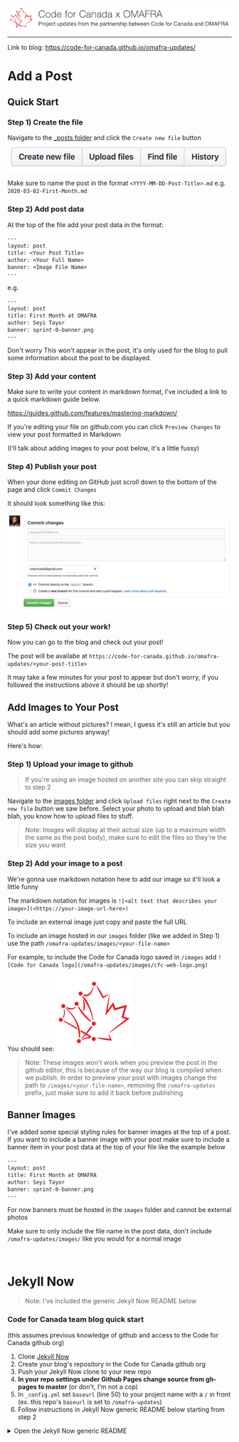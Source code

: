 <p align="center"><img src="/images/c4c-x-omafra-banner.png" alt="Code for Canada Logo" style="display: block; margin: 0 auto;"></p>

---

Link to blog: https://code-for-canada.github.io/omafra-updates/

# Add a Post

## Quick Start

### Step 1) Create the file

Navigate to the [_posts folder](https://github.com/code-for-canada/omafra-updates/tree/master/_posts) and click the `Create new file` button ![Create new file button example](/images/create-file-ex.png)

Make sure to name the post in the format `<YYYY-MM-DD-Post-Title>.md` e.g. `2020-03-02-First-Month.md`

### Step 2) Add post data

At the top of the file add your post data in the format:

```
---
layout: post
title: <Your Post Title>
author: <Your Full Name>
banner: <Image File Name>
---
```
e.g.
```
---
layout: post
title: First Month at OMAFRA
author: Seyi Tayor
banner: sprint-0-banner.png
---
```

Don't worry  This won't appear in the post, it's only used for the blog to pull some information about the post to be displayed.

### Step 3) Add your content

Make sure to write your content in markdown format, I've included a link to a quick markdown guide below.

https://guides.github.com/features/mastering-markdown/

If you're editing your file on github.com you can click `Preview Changes` to view your post formatted in Markdown

(I'll talk about adding images to your post below, it's a little fussy)

### Step 4) Publish your post

When your done editing on GitHub just scroll down to the bottom of the page and click `Commit Changes`

It should look something like this:

![Commit Changes screenshot](/images/commit-ex.png)

### Step 5) Check out your work!

Now you can go to the blog and check out your post!

The post will be availabe at `https://code-for-canada.github.io/omafra-updates/<your-post-title>`

It may take a few minutes for your post to appear but don't worry, if you followed the instructions above it should be up shortly!

## Add Images to Your Post

What's an article without pictures? I mean, I guess it's still an article but you should add some pictures anyway!

Here's how:

### Step 1) Upload your image to github

> If you're using an image hosted on another site you can skip straight to step 2

Navigate to the [images folder](/images) and click `Upload files` right next to the `Create new file` button we saw before. Select your photo to upload and blah blah blah, you know how to upload files to stuff.

> Note: Images will display at their actual size (up to a maximum width the same as the post body), make sure to edit the files so they're the size you want

### Step 2) Add your image to a post

We're gonna use markdown notation here to add our image so it'll look a little funny

The markdown notation for images is `![<alt text that describes your image>](<https://your-image-url-here>)`

To include an external image just copy and paste the full URL

To include an image hosted in our `images` folder (like we added in Step 1) use the path `/omafra-updates/images/<your-file-name>`

For example, to include the Code for Canada logo saved in `/images` add `![Code for Canada logo](/omafra-updates/images/cfc-web-logo.png)`

You should see: ![Code for Canada logo](/images/cfc-web-logo.png)

> Note: These images won't work when you preview the post in the github editor, this is because of the way our blog is compiled when we publish.
> In order to preview your post with images change the path to `/images/<your-file-name>`, removing the `/omafra-updates` prefix, just make sure to add it back before publishing

## Banner Images

I've added some special styling rules for banner images at the top of a post. If you want to include a banner image with your post make sure to include a banner item in your post data at the top of your file like the example below

```
---
layout: post
title: First Month at OMAFRA
author: Seyi Tayor
banner: sprint-0-banner.png
---
```
For now banners must be hosted in the `images` folder and cannot be external photos

Make sure to only include the file name in the post data, don't include `/omafra-updates/images/` like you would for a normal image

<br />

# Jekyll Now

> Note: I've included the generic Jekyll Now README below

### Code for Canada team blog quick start
(this assumes previous knowledge of github and access to the Code for Canada github org)

1. Clone [Jekyll Now](https://github.com/barryclark/jekyll-now)
2. Create your blog's repository in the Code for Canada github org
3. Push your Jekyll Now clone to your new repo
4. **In your repo settings under Github Pages change source from gh-pages to master** (or don't, I'm not a cop)
5. In `_config.yml` set `baseurl` (line 50) to your project name with a `/` in front (ex. this repo's `baseurl` is set to `/omafra-updates`)
6. Follow instructions in Jekyll Now generic README below starting from step 2

<details><summary>Open the Jekyll Now generic README</summary>
  
# Jekyll Now

**Jekyll** is a static site generator that's perfect for GitHub hosted blogs ([Jekyll Repository](https://github.com/jekyll/jekyll))

**Jekyll Now** makes it easier to create your Jekyll blog, by eliminating a lot of the up front setup.

- You don't need to touch the command line
- You don't need to install/configure ruby, rvm/rbenv, ruby gems :relaxed:
- You don't need to install runtime dependencies like markdown processors, Pygments, etc
- If you're on Windows, this will make setting up Jekyll a lot easier
- It's easy to try out, you can just delete your forked repository if you don't like it

In a few minutes you'll be set up with a minimal, responsive blog like the one below giving you more time to spend on writing epic blog posts!

![Jekyll Now Theme Screenshot](/images/jekyll-now-theme-screenshot.jpg "Jekyll Now Theme Screenshot")

## Quick Start

### Step 1) Fork Jekyll Now to your User Repository

Fork this repo, then rename the repository to yourgithubusername.github.io.

Your Jekyll blog will often be viewable immediately at <https://yourgithubusername.github.io> (if it's not, you can often force it to build by completing step 2)

![Step 1](/images/step1.gif "Step 1")

### Step 2) Customize and view your site

Enter your site name, description, avatar and many other options by editing the _config.yml file. You can easily turn on Google Analytics tracking, Disqus commenting and social icons here too.

Making a change to _config.yml (or any file in your repository) will force GitHub Pages to rebuild your site with jekyll. Your rebuilt site will be viewable a few seconds later at <https://yourgithubusername.github.io> - if not, give it ten minutes as GitHub suggests and it'll appear soon

> There are 3 different ways that you can make changes to your blog's files:

> 1. Edit files within your new username.github.io repository in the browser at GitHub.com (shown below).
> 2. Use a third party GitHub content editor, like [Prose by Development Seed](http://prose.io). It's optimized for use with Jekyll making markdown editing, writing drafts, and uploading images really easy.
> 3. Clone down your repository and make updates locally, then push them to your GitHub repository.

![_config.yml](/images/config.png "_config.yml")

### Step 3) Publish your first blog post

Edit `/_posts/2014-3-3-Hello-World.md` to publish your first blog post. This [Markdown Cheatsheet](http://www.jekyllnow.com/Markdown-Style-Guide/) might come in handy.

![First Post](/images/first-post.png "First Post")

> You can add additional posts in the browser on GitHub.com too! Just hit the + icon in `/_posts/` to create new content. Just make sure to include the [front-matter](http://jekyllrb.com/docs/frontmatter/) block at the top of each new blog post and make sure the post's filename is in this format: year-month-day-title.md

## Local Development

1. Install Jekyll and plug-ins in one fell swoop. `gem install github-pages` This mirrors the plug-ins used by GitHub Pages on your local machine including Jekyll, Sass, etc.
2. Clone down your fork `git clone https://github.com/yourusername/yourusername.github.io.git`
3. Serve the site and watch for markup/sass changes `jekyll serve`
4. View your website at http://127.0.0.1:4000/
5. Commit any changes and push everything to the master branch of your GitHub user repository. GitHub Pages will then rebuild and serve your website.

## Moar!

I've created a more detailed walkthrough, [**Build A Blog With Jekyll And GitHub Pages**](http://www.smashingmagazine.com/2014/08/01/build-blog-jekyll-github-pages/) over at the Smashing Magazine website. Check it out if you'd like a more detailed walkthrough and some background on Jekyll. :metal:

It covers:

- A more detailed walkthrough of setting up your Jekyll blog
- Common issues that you might encounter while using Jekyll
- Importing from Wordpress, using your own domain name, and blogging in your favorite editor
- Theming in Jekyll, with Liquid templating examples
- A quick look at Jekyll 2.0’s new features, including Sass/Coffeescript support and Collections

## Jekyll Now Features

✓ Command-line free _fork-first workflow_, using GitHub.com to create, customize and post to your blog  
✓ Fully responsive and mobile optimized base theme (**[Theme Demo](http://jekyllnow.com)**)  
✓ Sass/Coffeescript support using Jekyll 2.0  
✓ Free hosting on your GitHub Pages user site  
✓ Markdown blogging  
✓ Syntax highlighting  
✓ Disqus commenting  
✓ Google Analytics integration  
✓ SVG social icons for your footer  
✓ 3 http requests, including your avatar  

✘ No installing dependencies
✘ No need to set up local development  
✘ No configuring plugins  
✘ No need to spend time on theming  
✘ More time to code other things ... wait ✓!  

## Questions?

[Open an Issue](https://github.com/barryclark/jekyll-now/issues/new) and let's chat!

## Other forkable themes

You can use the [Quick Start](https://github.com/barryclark/jekyll-now#quick-start) workflow with other themes that are set up to be forked too! Here are some of my favorites:

- [Hyde](https://github.com/poole/hyde) by MDO
- [Lanyon](https://github.com/poole/lanyon) by MDO
- [mojombo.github.io](https://github.com/mojombo/mojombo.github.io) by Tom Preston-Werner
- [Left](https://github.com/holman/left) by Zach Holman
- [Minimal Mistakes](https://github.com/mmistakes/minimal-mistakes) by Michael Rose
- [Skinny Bones](https://github.com/mmistakes/skinny-bones-jekyll) by Michael Rose

## Credits

- [Jekyll](https://github.com/jekyll/jekyll) - Thanks to its creators, contributors and maintainers.
- [SVG icons](https://github.com/neilorangepeel/Free-Social-Icons) - Thanks, Neil Orange Peel. They're beautiful.
- [Solarized Light Pygments](https://gist.github.com/edwardhotchkiss/2005058) - Thanks, Edward.
- [Joel Glovier](http://joelglovier.com/writing/) - Great Jekyll articles. I used Joel's feed.xml in this repository.
- [David Furnes](https://github.com/dfurnes), [Jon Uy](https://github.com/jonuy), [Luke Patton](https://github.com/lkpttn) - Thanks for the design/code reviews.
- [Bart Kiers](https://github.com/bkiers), [Florian Simon](https://github.com/vermluh), [Henry Stanley](https://github.com/henryaj), [Hun Jae Lee](https://github.com/hunjaelee), [Javier Cejudo](https://github.com/javiercejudo), [Peter Etelej](https://github.com/etelej), [Ben Abbott](https://github.com/jaminscript), [Ray Nicholus](https://github.com/rnicholus), [Erin Grand](https://github.com/eringrand), [Léo Colombaro](https://github.com/LeoColomb), [Dean Attali](https://github.com/daattali), [Clayton Errington](https://github.com/cjerrington), [Colton Fitzgerald](https://github.com/coltonfitzgerald), [Trace Mayer](https://github.com/sunnankar) - Thanks for your [fantastic contributions](https://github.com/barryclark/jekyll-now/commits/master) to the project!

## Contributing

Issues and Pull Requests are greatly appreciated. If you've never contributed to an open source project before I'm more than happy to walk you through how to create a pull request.

You can start by [opening an issue](https://github.com/barryclark/jekyll-now/issues/new) describing the problem that you're looking to resolve and we'll go from there.

I want to keep Jekyll Now as minimal as possible. Every line of code should be one that's useful to 90% of the people using it. Please bear that in mind when submitting feature requests. If it's not something that most people will use, it probably won't get merged. :guardsman:
</details>
